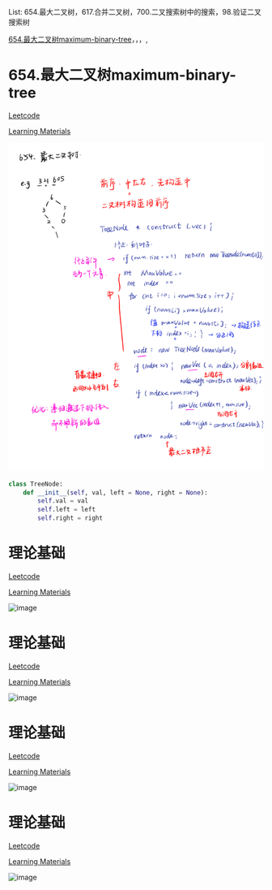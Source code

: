 List: 654.最大二叉树，617.合并二叉树，700.二叉搜索树中的搜索，98.验证二叉搜索树


[654.最大二叉树maximum-binary-tree](#01)，[](#02)，[](#03)，[](#04),[](#05)

# <span id="01">654.最大二叉树maximum-binary-tree</span>

[Leetcode](https://leetcode.cn/problems/maximum-binary-tree/description/) 

[Learning Materials](https://programmercarl.com/0654.%E6%9C%80%E5%A4%A7%E4%BA%8C%E5%8F%89%E6%A0%91.html)

![image](../images/654-maximum-binary-tree.png)

```python
class TreeNode:
    def __init__(self, val, left = None, right = None):
        self.val = val
        self.left = left
        self.right = right
```

# <span id="02">理论基础</span>

[Leetcode]() 

[Learning Materials]()

![image](../images/.png)

# <span id="03">理论基础</span>

[Leetcode]() 

[Learning Materials]()

![image](../images/.png)

# <span id="04">理论基础</span>

[Leetcode]() 

[Learning Materials]()

![image](../images/.png)

# <span id="05">理论基础</span>

[Leetcode]() 

[Learning Materials]()

![image](../images/.png)
